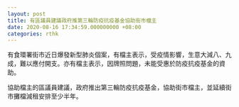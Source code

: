```yaml
---
layout: post
title: 有區議員建議政府推第三輪防疫抗疫基金協助街市檔主
date: 2020-08-16 17:34:59.000000000 +08:00
categories: rthk
---
```


有食環署街市近日爆發新型肺炎個案，有檔主表示，受疫情影響，生意大減八、九成，難以應付開支。亦有檔主表示，因牌照問題，未能受惠於防疫抗疫基金的資助。

協助檔主的區議員建議，政府推出第三輪防疫抗疫基金，協助街市檔主，並延續街市攤檔減租安排至少半年。
